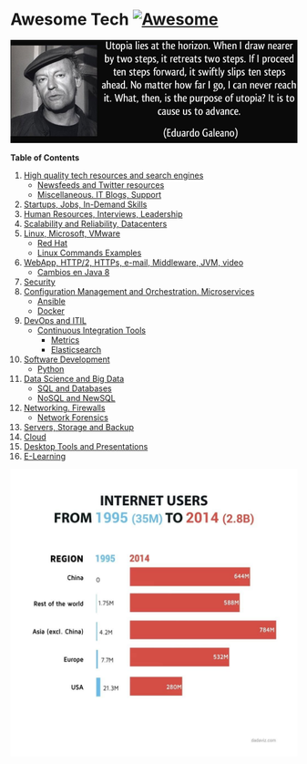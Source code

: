 # Awesome Tech [![Awesome](https://cdn.rawgit.com/sindresorhus/awesome/d7305f38d29fed78fa85652e3a63e154dd8e8829/media/badge.svg)](https://github.com/sindresorhus/awesome)

<div class="container">
<img alt="Utopia Eduardo Galeano" src="images/utopia_eduardo_galeano.png">
<div id="player"></div>
</div>

**Table of Contents**

1. [High quality tech resources and search engines](high-quality-tech-resources.md)
	- [Newsfeeds and Twitter resources](twitter.md)
	- [Miscellaneous. IT Blogs, Support](it-blogs.md)
2. [Startups, Jobs, In-Demand Skills](startups.md)
3. [Human Resources, Interviews, Leadership](hr.md)
4. [Scalability and Reliability, Datacenters](scalability.md)
5. [Linux, Microsoft, VMware](linux-microsoft.md)
	- [Red Hat](redhat.md)
	- [Linux Commands Examples](linux-commands-examples.md)
6. [WebApp, HTTP/2, HTTPs, e-mail, Middleware, JVM, video](webapp.md)
	- [Cambios en Java 8](jvm-mem.md)
7. [Security](security.md)
8. [Configuration Management and Orchestration. Microservices](config-mgmt.md)
	- [Ansible](ansible.md)
	- [Docker](docker.md)
9. [DevOps and ITIL](devops-itil.md)
	- [Continuous Integration Tools](jenkins-git.md)
		- [Metrics](metrics.md)
		- [Elasticsearch](elasticsearch.md)
10. [Software Development](sw-devel.md)
	- [Python](python.md)
11. [Data Science and Big Data](data-science.md)
	- [SQL and Databases](databases.md)
	- [NoSQL and NewSQL](nosql.md)
12. [Networking. Firewalls](networking.md)
	- [Network Forensics](nw_forensics.md)
13. [Servers, Storage and Backup](servers-storage-backup.md)
14. [Cloud](cloud.md)
15. [Desktop Tools and Presentations](desktop-tools.md)
16. [E-Learning](e-learning.md)

[![internet users](images/internet-users.jpeg)](http://dadaviz.com/i/4164)

<!-- <iframe width="100%" height="45" src="https://www.youtube.com/embed/uuvDToxhZO0?rel=0&amp;autohide=2&amp;showinfo=0&amp;autoplay=1&amp;controls=2&amp;start=33&amp;end=82" frameborder="0" allowfullscreen></iframe> -->
